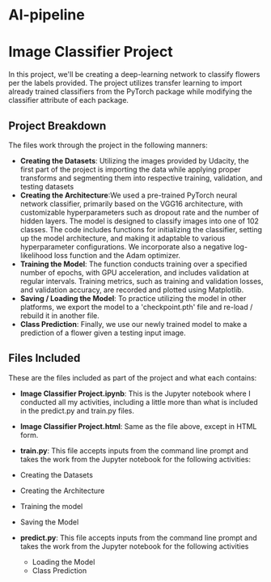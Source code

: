 # AI-pipeline
# Image Classifier Project
In this project, we'll be creating a deep-learning network to classify flowers per the labels provided. The project utilizes transfer learning to import already trained classifiers from the PyTorch package while modifying the classifier attribute of each package.

## Project Breakdown
The files work through the project in the following manners:
 - **Creating the Datasets**: Utilizing the images provided by Udacity, the first part of the project is importing the data while applying proper transforms and segmenting them into respective training, validation, and testing datasets
 - **Creating the Architecture**:We used a pre-trained PyTorch neural network classifier, primarily based on the VGG16 architecture, with customizable hyperparameters such as dropout rate and the number of hidden layers. The model is designed to classify images into one of 102 classes. The code includes functions for initializing the classifier, setting up the model architecture, and making it adaptable to various hyperparameter configurations. We incorporate also a negative log-likelihood loss function and the Adam optimizer.
 - **Training the Model**: The function conducts training over a specified number of epochs, with GPU acceleration, and includes validation at regular intervals. Training metrics, such as training and validation losses, and validation accuracy, are recorded and plotted using Matplotlib.
 - **Saving / Loading the Model**: To practice utilizing the model in other platforms, we export the model to a 'checkpoint.pth' file and re-load / rebuild it in another file.
 - **Class Prediction**: Finally, we use our newly trained model to make a prediction of a flower given a testing input image.

## Files Included
These are the files included as part of the project and what each contains:
 - **Image Classifier Project.ipynb**: This is the Jupyter notebook where I conducted all my activities, including a little more than what is included in the predict.py and train.py files.
 - **Image Classifier Project.html**: Same as the file above, except in HTML form.
 - **train.py**: This file accepts inputs from the command line prompt and takes the work from the Jupyter notebook for the following activities:
  - Creating the Datasets
  - Creating the Architecture
  - Training the model
  - Saving the Model

- **predict.py**: This file accepts inputs from the command line prompt and takes the work from the Jupyter notebook for the following activities
  - Loading the Model
  - Class Prediction
